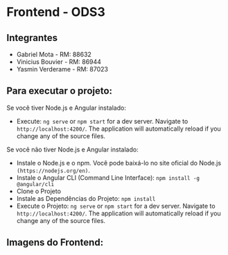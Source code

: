 # Frontend - ODS3

## Integrantes
- Gabriel Mota - RM: 88632
- Vinicius Bouvier - RM: 86944
- Yasmin Verderame - RM: 87023


## Para executar o projeto:
Se você tiver Node.js e Angular instalado:

- Execute: `ng serve` or `npm start` for a dev server. Navigate to `http://localhost:4200/`. The application will automatically reload if you change any of the source files. 

Se você não tiver Node.js e Angular instalado:

- Instale o Node.js e o npm. Você pode baixá-lo no site oficial do Node.js `(https://nodejs.org/en)`.
- Instale o Angular CLI (Command Line Interface): `npm install -g @angular/cli`
- Clone o Projeto
- Instale as Dependências do Projeto: `npm install`
- Execute o Projeto: `ng serve` or `npm start` for a dev server. Navigate to `http://localhost:4200/`. The application will automatically reload if you change any of the source files. 

## Imagens do Frontend:
<img src="https://media.discordapp.net/attachments/1102647332350206095/1177388418175619133/image.png?ex=65725369&is=655fde69&hm=0b4061e05e313f040d7aee53d7861bd2bfd080af70ec0d284c6d8dbd3139c391&=&format=webp&width=835&height=423" alt="">

<img src="https://media.discordapp.net/attachments/1102647332350206095/1177388628188602378/image.png?ex=6572539b&is=655fde9b&hm=3097c33d5879cdcc2225f8bb743cacb982945ad4c02132a868ba29c550bd050a&=&format=webp&width=824&height=423" alt="">

<img src="https://media.discordapp.net/attachments/1102647332350206095/1177388831742378095/image.png?ex=657253cc&is=655fdecc&hm=cc56c59f6a3ecc5439f72c9ec25b6c6bbce7ffde415992bb6742179d418d4afc&=&format=webp&width=834&height=423" alt="">
